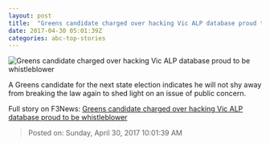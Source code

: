 ```yaml
---
layout: post
title:  "Greens candidate charged over hacking Vic ALP database proud to be whistleblower"
date: 2017-04-30 05:01:39Z
categories: abc-top-stories
---
```


![Greens candidate charged over hacking Vic ALP database proud to be whistleblower](http://www.abc.net.au/news/image/8484060-1x1-700x700.jpg)

A Greens candidate for the next state election indicates he will not shy away from breaking the law again to shed light on an issue of public concern.


Full story on F3News: [Greens candidate charged over hacking Vic ALP database proud to be whistleblower](http://www.f3nws.com/n/QvDrbH)

> Posted on: Sunday, April 30, 2017 10:01:39 AM
